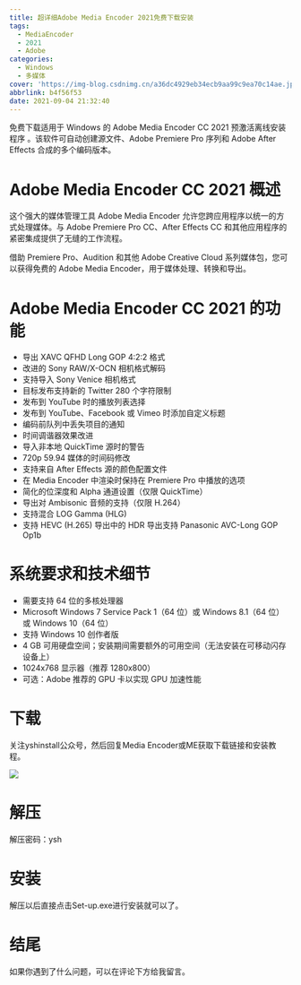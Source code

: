 ```yaml
---
title: 超详细Adobe Media Encoder 2021免费下载安装
tags:
  - MediaEncoder
  - 2021
  - Adobe
categories:
  - Windows
  - 多媒体
cover: 'https://img-blog.csdnimg.cn/a36dc4929eb34ecb9aa99c9ea70c14ae.jpg'
abbrlink: b4f56f53
date: 2021-09-04 21:32:40
---
```


免费下载适用于 Windows 的 Adob​​e Media Encoder CC 2021 预激活离线安装程序 。该软件可自动创建源文件、Adobe Premiere Pro 序列和 Adob​​e After Effects 合成的多个编码版本。

# Adobe Media Encoder CC 2021 概述
这个强大的媒体管理工具 Adob​​e Media Encoder 允许您跨应用程序以统一的方式处理媒体。与 Adob​​e Premiere Pro CC、After Effects CC 和其他应用程序的紧密集成提供了无缝的工作流程。

借助 Premiere Pro、Audition 和其他 Adob​​e Creative Cloud 系列媒体包，您可以获得免费的 Adob​​e Media Encoder，用于媒体处理、转换和导出。

# Adobe Media Encoder CC 2021 的功能
- 导出 XAVC QFHD Long GOP 4:2:2 格式
- 改进的 Sony RAW/X-OCN 相机格式解码
- 支持导入 Sony Venice 相机格式
- 目标发布支持新的 Twitter 280 个字符限制
- 发布到 YouTube 时的播放列表选择
- 发布到 YouTube、Facebook 或 Vimeo 时添加自定义标题
- 编码前队列中丢失项目的通知
- 时间调谐器效果改进
- 导入非本地 QuickTime 源时的警告
- 720p 59.94 媒体的时间码修改
- 支持来自 After Effects 源的颜色配置文件
- 在 Media Encoder 中渲染时保持在 Premiere Pro 中播放的选项
- 简化的位深度和 Alpha 通道设置（仅限 QuickTime）
- 导出对 Ambisonic 音频的支持（仅限 H.264）
- 支持混合 LOG Gamma (HLG)
- 支持 HEVC (H.265) 导出中的 HDR 导出支持 Panasonic AVC-Long GOP Op1b

# 系统要求和技术细节
- 需要支持 64 位的多核处理器
- Microsoft Windows 7 Service Pack 1（64 位）或 Windows 8.1（64 位）或 Windows 10（64 位）
- 支持 Windows 10 创作者版
- 4 GB 可用硬盘空间；安装期间需要额外的可用空间（无法安装在可移动闪存设备上）
- 1024x768 显示器（推荐 1280x800）
- 可选：Adobe 推荐的 GPU 卡以实现 GPU 加速性能

# 下载
关注yshinstall公众号，然后回复Media Encoder或ME获取下载链接和安装教程。

![](https://img-blog.csdnimg.cn/f824f9d6c4ca40549a3d02de1938c17c.jpg#pic_center)

# 解压
解压密码：ysh

# 安装
解压以后直接点击Set-up.exe进行安装就可以了。

# 结尾
如果你遇到了什么问题，可以在评论下方给我留言。









